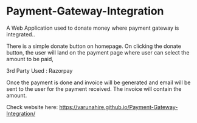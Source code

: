 # Payment-Gateway-Integration

A Web Application used to donate money where payment gateway is integrated.. 

There is a simple donate button on homepage. On clicking the donate button, the user will land on the payment page where user can select the amount to be paid,

3rd Party Used : Razorpay

Once the payment is done and invoice will be generated and email will be sent to the user for the payment received. The invoice will contain the amount.

Check website here:  https://varunahire.github.io/Payment-Gateway-Integration/
